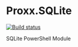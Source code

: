 # Proxx.SQLite

[![Build status](https://ci.appveyor.com/api/projects/status/jlqm3jv2hao310ml?svg=true)](https://ci.appveyor.com/project/Proxx/proxx-sqlite)

SQLite PowerShell Module
